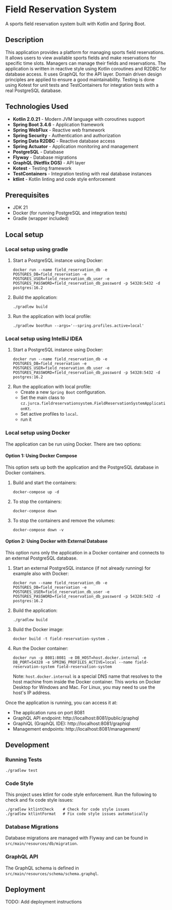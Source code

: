 # Field Reservation System

A sports field reservation system built with Kotlin and Spring Boot.

## Description

This application provides a platform for managing sports field reservations. It allows users to view available sports fields and make reservations for specific time slots. Managers can manage their fields and reservations.
The application is written in reactive style using Kotlin coroutines and R2DBC for database access. It uses GraphQL for the API layer.
Domain driven design principles are applied to ensure a good maintainability.
Testing is done using Kotest for unit tests and TestContainers for integration tests with a real PostgreSQL database.

## Technologies Used

- **Kotlin 2.0.21** - Modern JVM language with coroutines support
- **Spring Boot 3.4.6** - Application framework
- **Spring WebFlux** - Reactive web framework
- **Spring Security** - Authentication and authorization
- **Spring Data R2DBC** - Reactive database access
- **Spring Actuator** - Application monitoring and management
- **PostgreSQL** - Database
- **Flyway** - Database migrations
- **GraphQL (Netflix DGS)** - API layer
- **Kotest** - Testing framework
- **TestContainers** - Integration testing with real database instances
- **ktlint** - Kotlin linting and code style enforcement

## Prerequisites

- JDK 21
- Docker (for running PostgreSQL and integration tests)
- Gradle (wrapper included)

## Local setup

### Local setup using gradle

1. Start a PostgreSQL instance using Docker:
   ```
   docker run --name field_reservation_db -e POSTGRES_DB=field_reservation -e POSTGRES_USER=field_reservation_db_user -e POSTGRES_PASSWORD=field_reservation_db_password -p 54328:5432 -d postgres:16.2
   ```
2. Build the application:
   ```
   ./gradlew build
   ```

3. Run the application with local profile:
   ```
   ./gradlew bootRun --args='--spring.profiles.active=local'
   ```

### Local setup using IntelliJ IDEA

1. Start a PostgreSQL instance using Docker:
   ```
   docker run --name field_reservation_db -e POSTGRES_DB=field_reservation -e POSTGRES_USER=field_reservation_db_user -e POSTGRES_PASSWORD=field_reservation_db_password -p 54328:5432 -d postgres:16.2
   ```
2.  Run the application with local profile:
    - Create a new `Spring Boot` configuration.
    - Set the main class to `cz.jurca.fieldreservationsystem.FieldReservationSystemApplicationKt`.
    - Set active profiles to `local`.
    - run it

### Local setup using Docker

The application can be run using Docker. There are two options:

#### Option 1: Using Docker Compose

This option sets up both the application and the PostgreSQL database in Docker containers.

1. Build and start the containers:
   ```
   docker-compose up -d
   ```

2. To stop the containers:
   ```
   docker-compose down
   ```

3. To stop the containers and remove the volumes:
   ```
   docker-compose down -v
   ```

#### Option 2: Using Docker with External Database

This option runs only the application in a Docker container and connects to an external PostgreSQL database.

1. Start an external PostgreSQL instance (if not already running) for example also with Docker:
   ```
   docker run --name field_reservation_db -e POSTGRES_DB=field_reservation -e POSTGRES_USER=field_reservation_db_user -e POSTGRES_PASSWORD=field_reservation_db_password -p 54328:5432 -d postgres:16.2
   ```

2. Build the application:
   ```
   ./gradlew build
   ```

3. Build the Docker image:
   ```
   docker build -t field-reservation-system .
   ```

4. Run the Docker container:
   ```
   docker run -p 8081:8081 -e DB_HOST=host.docker.internal -e DB_PORT=54328 -e SPRING_PROFILES_ACTIVE=local --name field-reservation-system field-reservation-system
   ```

   Note: `host.docker.internal` is a special DNS name that resolves to the host machine from inside the Docker container. This works on Docker Desktop for Windows and Mac. For Linux, you may need to use the host's IP address.

Once the application is running, you can access it at:

- The application runs on port 8081
- GraphQL API endpoint: http://localhost:8081/public/graphql
- GraphiQL (GraphQL IDE): http://localhost:8081/graphiql
- Management endpoints: http://localhost:8081/management/

## Development

### Running Tests

```
./gradlew test
```

### Code Style

This project uses ktlint for code style enforcement. Run the following to check and fix code style issues:

```
./gradlew ktlintCheck    # Check for code style issues
./gradlew ktlintFormat   # Fix code style issues automatically
```

### Database Migrations

Database migrations are managed with Flyway and can be found in `src/main/resources/db/migration`.

### GraphQL API

The GraphQL schema is defined in `src/main/resources/schema/schema.graphql`.

## Deployment

TODO: Add deployment instructions
